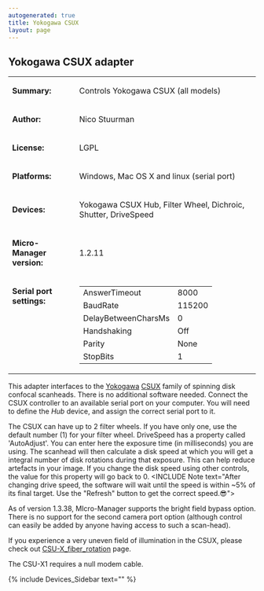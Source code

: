 ```yaml
---
autogenerated: true
title: Yokogawa CSUX
layout: page
---
```


## Yokogawa CSUX adapter

<table>

<tr>

<td markdown="1">

**Summary:**

</td>

<td markdown="1">

Controls Yokogawa CSUX (all models)

</td>

</tr>

<tr>

<td markdown="1">

**Author:**

</td>

<td markdown="1">

Nico Stuurman

</td>

</tr>

<tr>

<td markdown="1">

**License:**

</td>

<td markdown="1">

LGPL

</td>

</tr>

<tr>

<td markdown="1">

**Platforms:**

</td>

<td markdown="1">

Windows, Mac OS X and linux (serial port)

</td>

</tr>

<tr>

<td markdown="1">

**Devices:**

</td>

<td markdown="1">

Yokogawa CSUX Hub, Filter Wheel, Dichroic, Shutter, DriveSpeed

</td>

</tr>

<tr>

<td markdown="1">

**Micro-Manager version:**

</td>

<td markdown="1">

1.2.11

</td>

</tr>

<tr>

<td markdown="1" valign=top>

**Serial port settings:**

</td>

<td markdown="1" valign=top>

|                     |        |
| ------------------- | ------ |
| AnswerTimeout       | 8000   |
| BaudRate            | 115200 |
| DelayBetweenCharsMs | 0      |
| Handshaking         | Off    |
| Parity              | None   |
| StopBits            | 1      |

</table>

This adapter interfaces to the [Yokogawa](http://www.yokogawa.com/)
[CSUX](http://www.yokogawa.com/scanner/products/csuX1e.htm) family of
spinning disk confocal scanheads. There is no additional software
needed. Connect the CSUX controller to an available serial port on your
computer. You will need to define the *Hub* device, and assign the
correct serial port to it.

The CSUX can have up to 2 filter wheels. If you have only one, use the
default number (1) for your filter wheel. DriveSpeed has a property
called 'AutoAdjust'. You can enter here the exposure time (in
milliseconds) you are using. The scanhead will then calculate a disk
speed at which you will get a integral number of disk rotations during
that exposure. This can help reduce artefacts in your image. If you
change the disk speed using other controls, the value for this property
will go back to 0. \<INCLUDE Note text="After changing drive speed, the
software will wait until the speed is within \~5% of its final target.
Use the "Refresh" button to get the correct speed.😎"\>

As of version 1.3.38, MIcro-Manager supports the bright field bypass
option. There is no support for the second camera port option (although
control can easily be added by anyone having access to such a
scan-head).

If you experience a very uneven field of illumination in the CSUX,
please check out
[CSU-X\_fiber\_rotation](CSU-X_fiber_rotation "wikilink") page.

The CSU-X1 requires a null modem cable.

{% include Devices_Sidebar text="" %}
